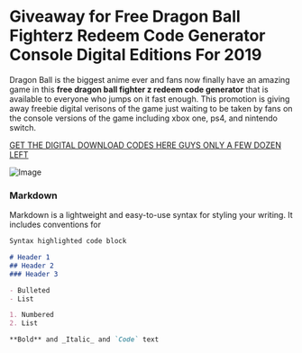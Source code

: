 # Giveaway for Free Dragon Ball Fighterz Redeem Code Generator Console Digital Editions For 2019

Dragon Ball is the biggest anime ever and fans now finally have an amazing game in this **free dragon ball fighter z redeem code generator** that is available to everyone who jumps on it fast enough. This promotion is giving away freebie digital verisons of the game just waiting to be taken by fans on the console versions of the game including xbox one, ps4, and nintendo switch.

[GET THE DIGITAL DOWNLOAD CODES HERE GUYS ONLY A FEW DOZEN LEFT](https://github.com/techymech/digitalcodes/edit/master/index.md)

![Image](https://i5.walmartimages.ca/images/Large/906/733/6000197906733.jpg)

### Markdown

Markdown is a lightweight and easy-to-use syntax for styling your writing. It includes conventions for

```markdown
Syntax highlighted code block

# Header 1
## Header 2
### Header 3

- Bulleted
- List

1. Numbered
2. List

**Bold** and _Italic_ and `Code` text




